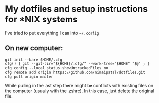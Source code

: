 # My dotfiles and setup instructions for \*NIX systems

I've tried to put everything I can into `~/.config`

## On new computer:

```
git init --bare $HOME/.cfg
cfg() { git --git-dir="${HOME}/.cfg/" --work-tree="$HOME" "$@" ; }
cfg config --local status.showUntrackedFiles no
cfg remote add origin https://github.com/nimaipatel/dotfiles.git
cfg pull origin master
```

While pulling in the last step there might be conflicts with existing files on the computer (usually with the .zshrc). In this case, just delete the original file.
